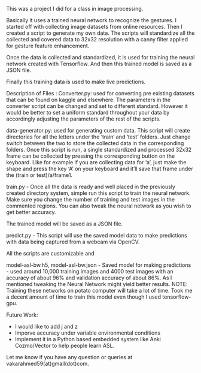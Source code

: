 This was a project I did for a class in image processing. 

Basically it uses a trained neural network to recognize the gestures. I started off with collecting image datasets from online resources. Then I created a script to generate my own data. The scripts will standardize all the collected and covered data to 32x32 resolution with a canny filter applied for gesture feature enhancement.

Once the data is collected and standardized, it is used for training the neural network created with Tensorflow. And then this trained model is saved as a JSON file.

Finally this training data is used to make live predictions.

Description of Files :
Converter.py:  used for converting pre existing datasets that can be found on kaggle and elsewhere. The parameters in the converter script can be changed and set to different standard. However it would be better to set a uniform standard throughout your data by accordingly adjusting the parameters of the rest of the scripts.

data-generator.py: used for generating custom data. This script will create directories for all the letters under the ‘train’ and ‘test’ folders. Just change switch between the two to store the collected data in the corresponding folders.
Once this script is run, a single standardized and processed 32x32 frame can be collected by pressing the corresponding button on the keyboard. Like for example if you are collecting data for ‘a’, just make the shape and press the key ‘A’ on your keyboard and it’ll save that frame under the (train or test)/a/frame1.

train.py -  Once all the data is ready and well placed in the previously created directory system, simple run this script to train the neural network. Make sure you change the number of training and test images in the commented regions. You can also tweak the neural network as you wish to get better accuracy.

The trained model will be saved as a JSON file.

predict.py -  This script will use the saved model data to make predictions with data being captured from a webcam via OpenCV. 

All the scripts are customizable and 

model-asl-bw.h5, model-asl-bw.json - Saved model for making predictions - used around 10,000 training images and 4000 test images with an accuracy of about 96% and validation accuracy of about 86%.
As I mentioned tweaking the Neural Network might yield better results.
NOTE:  Training these networks on potato computer will take a lot of time. Took me a decent amount of time to train this model even though I used tensorflow-gpu.

Future Work:
- I would like to add j and z
- Imporve accuracy under variable environmental conditions
- Implement it in a Python based embedded system like Anki Cozmo/Vector to help people learn ASL.

Let me know if you have any question or queries at vakarahmed59(at)gmail(dot)com.
